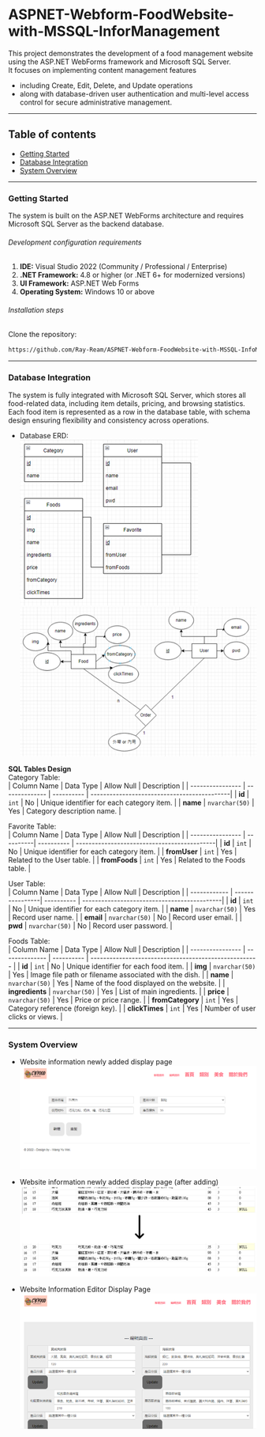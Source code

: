 # ASPNET-Webform-FoodWebsite-with-MSSQL-InforManagement

This project demonstrates the development of a food management website using the ASP.NET WebForms framework and Microsoft SQL Server.  
It focuses on implementing content management features  
- including Create, Edit, Delete, and Update operations  
- along with database-driven user authentication and multi-level access control for secure administrative management.

---

## Table of contents  
- [Getting Started](#getting-started)  
- [Database Integration](#database-integration)  
- [System Overview](#system-overview)  

---

### Getting Started  
The system is built on the ASP.NET WebForms architecture and requires Microsoft SQL Server as the backend database.  

###### Development configuration requirements  
1. **IDE:** Visual Studio 2022 (Community / Professional / Enterprise)  
2. **.NET Framework:** 4.8 or higher (or .NET 6+ for modernized versions)  
3. **UI Framework:** ASP.NET Web Forms  
4. **Operating System:** Windows 10 or above  

###### Installation steps  
Clone the repository:  
```sh
https://github.com/Ray-Ream/ASPNET-Webform-FoodWebsite-with-MSSQL-InfoManagement.git
```

---

### Database Integration
The system is fully integrated with Microsoft SQL Server, which stores all food-related data, including item details, pricing, and browsing statistics.  
Each food item is represented as a row in the database table, with schema design ensuring flexibility and consistency across operations.  

- Database ERD:  
![image](https://github.com/Ray-Ream/ASPNET-Webform-FoodWebsite-with-MSSQL-InfoManagement/blob/master/images/erd-1.png)
![image](https://github.com/Ray-Ream/ASPNET-Webform-FoodWebsite-with-MSSQL-InfoManagement/blob/master/images/erd-2.png)

**SQL Tables Design**  
Category Table:  
| Column Name      | Data Type      | Allow Null | Description                                 |
| ---------------- | -------------- | ---------- | --------------------------------------------|
| **id**           | `int`          | No         | Unique identifier for each category item.   |
| **name**         | `nvarchar(50)` | Yes        | Category description name.                  |

Favorite Table:  
| Column Name      | Data Type | Allow Null | Description                                 |
| ---------------- | ----------| ---------- | --------------------------------------------|
| **id**           | `int`     | No         | Unique identifier for each category item.   |
| **fromUser**     | `int`     | Yes        | Related to the User table.                  |
| **fromFoods**    | `int`     | Yes        | Related to the Foods table.                 |

User Table:  
| Column Name  | Data Type       | Allow Null | Description                                 |
| ------------ | ----------------| ---------- | --------------------------------------------|
| **id**       | `int`           | No         | Unique identifier for each category item.   |
| **name**     | `nvarchar(50)`  | Yes        | Record user name.                           |
| **email**    | `nvarchar(50)`  | No         | Record user email.                          |
| **pwd**      | `nvarchar(50)`  | No         | Record user password.                       |

Foods Table:  
| Column Name      | Data Type      | Allow Null | Description                                           |
| ---------------- | -------------- | ---------- | ----------------------------------------------------- |
| **id**           | `int`          | No         | Unique identifier for each food item.                 |
| **img**          | `nvarchar(50)` | Yes        | Image file path or filename associated with the dish. |
| **name**         | `nvarchar(50)` | Yes        | Name of the food displayed on the website.            |
| **ingredients**  | `nvarchar(50)` | Yes        | List of main ingredients.                             |
| **price**        | `nvarchar(50)` | Yes        | Price or price range.                                 |
| **fromCategory** | `int`          | Yes        | Category reference (foreign key).                     |
| **clickTimes**   | `int`          | Yes        | Number of user clicks or views.                       |

---

### System Overview

- Website information newly added display page  
![image](https://github.com/Ray-Ream/ASPNET-Webform-FoodWebsite-with-MSSQL-InfoManagement/blob/master/images/web-insert.png)

- Website information newly added display page (after adding)  
![image](https://github.com/Ray-Ream/ASPNET-Webform-FoodWebsite-with-MSSQL-InfoManagement/blob/master/images/web-insert-after.png)

- Website Information Editor Display Page  
![image](https://github.com/Ray-Ream/ASPNET-Webform-FoodWebsite-with-MSSQL-InfoManagement/blob/master/images/web-edit.png)
